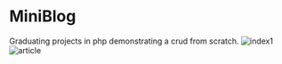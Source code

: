 # MiniBlog
Graduating projects in php demonstrating a crud from scratch. 
![index1](https://user-images.githubusercontent.com/71637950/229474257-e305b281-ae22-456b-a7e1-24caa0e67f93.PNG)
![article](https://user-images.githubusercontent.com/71637950/229474513-8427f857-509d-4c1c-baa6-5d3af68f03e7.PNG)
